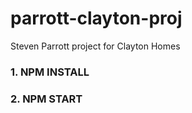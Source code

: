 # parrott-clayton-proj
 Steven Parrott project for Clayton Homes

### 1. NPM INSTALL
### 2. NPM START
